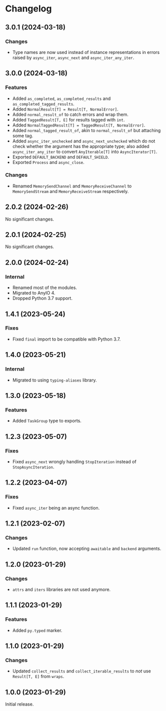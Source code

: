 # Changelog

<!-- changelogging: start -->

## 3.0.1 (2024-03-18)

### Changes

- Type names are now used instead of instance representations in errors raised by
  `async_iter`, `async_next` and `async_iter_any_iter`.

## 3.0.0 (2024-03-18)

### Features

- Added `as_completed`, `as_completed_results` and `as_completed_tagged_results`.
- Added `NormalResult[T] = Result[T, NormalError]`.
- Added `normal_result_of` to catch errors and wrap them.
- Added `TaggedResult[T, E]` for results tagged with `int`.
- Added `NormalTaggedResult[T] = TaggedResult[T, NormalError]`.
- Added `normal_tagged_result_of`, akin to `normal_result_of` but attaching some tag.
- Added `async_iter_unchecked` and `async_next_unchecked` which do not check whether the
  argument has the appropriate type; also added `async_iter_any_iter` to convert `AnyIterable[T]`
  into `AsyncIterator[T]`.
- Exported `DEFAULT_BACKEND` and `DEFAULT_SHIELD`.
- Exported `Process` and `async_close`.

### Changes

- Renamed `MemorySendChannel` and `MemoryReceiveChannel` to
  `MemorySendStream` and `MemoryReceiveStream` respectively.

## 2.0.2 (2024-02-26)

No significant changes.

## 2.0.1 (2024-02-25)

No significant changes.

## 2.0.0 (2024-02-24)

### Internal

- Renamed most of the modules.
- Migrated to AnyIO 4.
- Dropped Python 3.7 support.

## 1.4.1 (2023-05-24)

### Fixes

- Fixed `final` import to be compatible with Python 3.7.

## 1.4.0 (2023-05-21)

### Internal

- Migrated to using `typing-aliases` library.

## 1.3.0 (2023-05-18)

### Features

- Added `TaskGroup` type to exports.

## 1.2.3 (2023-05-07)

### Fixes

- Fixed `async_next` wrongly handling `StopIteration` instead of `StopAsyncIteration`.

## 1.2.2 (2023-04-07)

### Fixes

- Fixed `async_iter` being an async function.

## 1.2.1 (2023-02-07)

### Changes

- Updated `run` function, now accepting `awaitable` and `backend` arguments.

## 1.2.0 (2023-01-29)

### Changes

- `attrs` and `iters` libraries are not used anymore.

## 1.1.1 (2023-01-29)

### Features

- Added `py.typed` marker.

## 1.1.0 (2023-01-29)

### Changes

- Updated `collect_results` and `collect_iterable_results` to *not* use `Result[T, E]` from `wraps`.

## 1.0.0 (2023-01-29)

Initial release.
